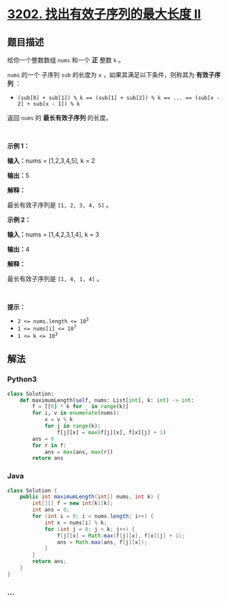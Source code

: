 # [3202. 找出有效子序列的最大长度 II](https://leetcode.cn/problems/find-the-maximum-length-of-valid-subsequence-ii)

## 题目描述

<!-- 这里写题目描述 -->

给你一个整数数组&nbsp;<code>nums</code>&nbsp;和一个 <strong>正</strong>&nbsp;整数&nbsp;<code>k</code>&nbsp;。
<p><code>nums</code>&nbsp;的一个&nbsp;<span data-keyword="subsequence-array">子序列</span> <code>sub</code>&nbsp;的长度为 <code>x</code>&nbsp;，如果其满足以下条件，则称其为 <strong>有效子序列</strong>&nbsp;：</p>

<ul>
	<li><code>(sub[0] + sub[1]) % k == (sub[1] + sub[2]) % k == ... == (sub[x - 2] + sub[x - 1]) % k</code></li>
</ul>
返回 <code>nums</code>&nbsp;的 <strong>最长</strong><strong>有效子序列</strong>&nbsp;的长度。

<p>&nbsp;</p>

<p><strong class="example">示例 1：</strong></p>

<div class="example-block">
<p><span class="example-io"><b>输入：</b>nums = [1,2,3,4,5], k = 2</span></p>

<p><span class="example-io"><b>输出：</b>5</span></p>

<p><b>解释：</b></p>

<p>最长有效子序列是&nbsp;<code>[1, 2, 3, 4, 5]</code>&nbsp;。</p>
</div>

<p><strong class="example">示例 2：</strong></p>

<div class="example-block">
<p><span class="example-io"><b>输入：</b>nums = [1,4,2,3,1,4], k = 3</span></p>

<p><span class="example-io"><b>输出：</b>4</span></p>

<p><strong>解释：</strong></p>

<p>最长有效子序列是&nbsp;<code>[1, 4, 1, 4]</code>&nbsp;。</p>
</div>

<p>&nbsp;</p>

<p><strong>提示：</strong></p>

<ul>
	<li><code>2 &lt;= nums.length &lt;= 10<sup>3</sup></code></li>
	<li><code>1 &lt;= nums[i] &lt;= 10<sup>7</sup></code></li>
	<li><code>1 &lt;= k &lt;= 10<sup>3</sup></code></li>
</ul>


## 解法

<!-- 这里可写通用的实现逻辑 -->

<!-- tabs:start -->

### **Python3**

<!-- 这里可写当前语言的特殊实现逻辑 -->

```python
class Solution:
    def maximumLength(self, nums: List[int], k: int) -> int:
        f = [[0] * k for _ in range(k)]
        for i, v in enumerate(nums):
            x = v % k
            for j in range(k):
                f[j][x] = max(f[j][x], f[x][j] + 1)
        ans = 0
        for r in f:
            ans = max(ans, max(r))
        return ans
```

### **Java**

<!-- 这里可写当前语言的特殊实现逻辑 -->

```java
class Solution {
    public int maximumLength(int[] nums, int k) {
        int[][] f = new int[k][k];
        int ans = 0;
        for (int i = 0; i < nums.length; i++) {
            int x = nums[i] % k;
            for (int j = 0; j < k; j++) {
                f[j][x] = Math.max(f[j][x], f[x][j] + 1);
                ans = Math.max(ans, f[j][x]);
            }
        }
        return ans;
    }
}
```

### **...**

```

```

<!-- tabs:end -->
